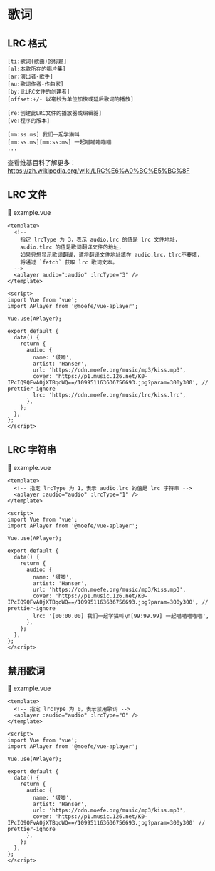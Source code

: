 # 歌词

## LRC 格式

```
[ti:歌词(歌曲)的标题]
[al:本歌所在的唱片集]
[ar:演出者-歌手]
[au:歌词作者-作曲家]
[by:此LRC文件的创建者]
[offset:+/- 以毫秒为单位加快或延后歌词的播放]

[re:创建此LRC文件的播放器或编辑器]
[ve:程序的版本]

[mm:ss.ms] 我们一起学猫叫
[mm:ss.ms][mm:ss:ms] 一起喵喵喵喵喵
...
```

查看维基百科了解更多：<https://zh.wikipedia.org/wiki/LRC%E6%A0%BC%E5%BC%8F>

## LRC 文件

<aplayer-lrc lrc="https://cdn.moefe.org/music/lrc/kiss.lrc" :lrcType="3" />

📝 example.vue

```vue
<template>
  <!--
    指定 lrcType 为 3，表示 audio.lrc 的值是 lrc 文件地址，
    audio.tlrc 的值是歌词翻译文件的地址，
    如果只想显示歌词翻译，请将翻译文件地址填在 audio.lrc，tlrc不要填，
    将通过 `fetch` 获取 lrc 歌词文本。
  -->
  <aplayer audio=":audio" :lrcType="3" />
</template>

<script>
import Vue from 'vue';
import APlayer from '@moefe/vue-aplayer';

Vue.use(APlayer);

export default {
  data() {
    return {
      audio: {
        name: '啵唧',
        artist: 'Hanser',
        url: 'https://cdn.moefe.org/music/mp3/kiss.mp3',
        cover: 'https://p1.music.126.net/K0-IPcIQ9QFvA0jXTBqoWQ==/109951163636756693.jpg?param=300y300', // prettier-ignore
        lrc: 'https://cdn.moefe.org/music/lrc/kiss.lrc',
      },
    };
  },
};
</script>
```

## LRC 字符串

<aplayer-lrc lrc="[00:00.00] 我们一起学猫叫\n[99:99.99] 一起喵喵喵喵喵" :lrcType="1" />

📝 example.vue

```vue
<template>
  <!-- 指定 lrcType 为 1，表示 audio.lrc 的值是 lrc 字符串 -->
  <aplayer :audio="audio" :lrcType="1" />
</template>

<script>
import Vue from 'vue';
import APlayer from '@moefe/vue-aplayer';

Vue.use(APlayer);

export default {
  data() {
    return {
      audio: {
        name: '啵唧',
        artist: 'Hanser',
        url: 'https://cdn.moefe.org/music/mp3/kiss.mp3',
        cover: 'https://p1.music.126.net/K0-IPcIQ9QFvA0jXTBqoWQ==/109951163636756693.jpg?param=300y300', // prettier-ignore
        lrc: '[00:00.00] 我们一起学猫叫\n[99:99.99] 一起喵喵喵喵喵',
      },
    };
  },
};
</script>
```

## 禁用歌词

<aplayer-lrc :lrcType="0" />

📝 example.vue

```vue
<template>
  <!-- 指定 lrcType 为 0，表示禁用歌词 -->
  <aplayer :audio="audio" :lrcType="0" />
</template>

<script>
import Vue from 'vue';
import APlayer from '@moefe/vue-aplayer';

Vue.use(APlayer);

export default {
  data() {
    return {
      audio: {
        name: '啵唧',
        artist: 'Hanser',
        url: 'https://cdn.moefe.org/music/mp3/kiss.mp3',
        cover: 'https://p1.music.126.net/K0-IPcIQ9QFvA0jXTBqoWQ==/109951163636756693.jpg?param=300y300' // prettier-ignore
      },
    };
  },
};
</script>
```
